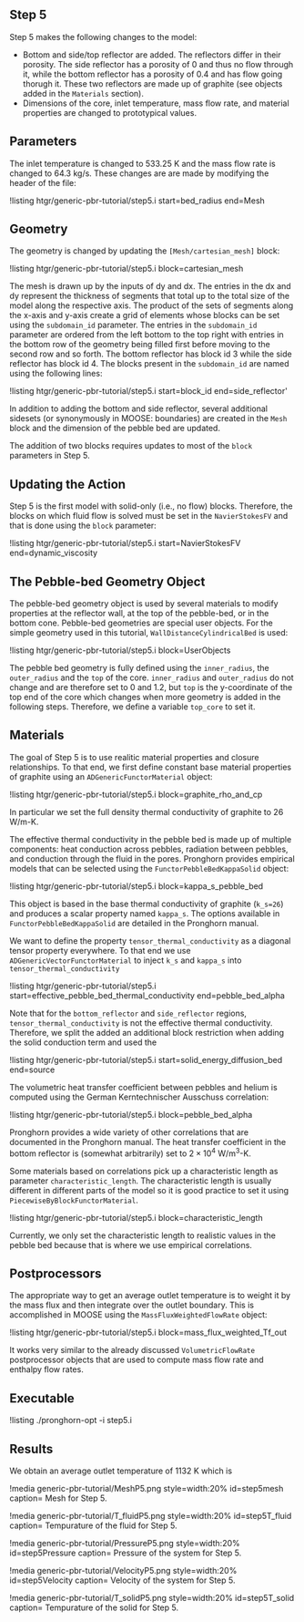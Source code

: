 ## Step 5

Step 5 makes the following changes to the model:

- Bottom and side/top reflector are added. The reflectors differ in their porosity. The side reflector has a porosity of 0 and thus no flow through it, while the bottom reflector has a porosity of 0.4 and has flow going thorugh it. These two reflectors are made up of graphite (see objects added in the `Materials` section).
- Dimensions of the core, inlet temperature, mass flow rate, and material properties are changed to prototypical values.

## Parameters

The inlet temperature is changed to $533.25$ K and the mass flow rate is changed to $64.3$ kg/s. These changes are are made by modifying the header of the file:

!listing htgr/generic-pbr-tutorial/step5.i start=bed_radius end=Mesh

## Geometry

The geometry is changed by updating the `[Mesh/cartesian_mesh]` block:

!listing htgr/generic-pbr-tutorial/step5.i block=cartesian_mesh

The mesh is drawn up by the inputs of dy and dx. The entries in the dx and dy represent the thickness of segments that total up to the total size of the model along the respective axis. The product of the sets of segments along the x-axis and y-axis create a grid of elements whose blocks can be set using the `subdomain_id` parameter. The entries in the `subdomain_id` parameter are ordered from the left bottom to the top right with 
entries in the bottom row of the geometry being filled first before moving to the second
row and so forth.
The bottom reflector has block id 3 while the side reflector has block id 4.
The blocks present in the `subdomain_id` are named using the following lines:

!listing htgr/generic-pbr-tutorial/step5.i start=block_id end=side_reflector'

In addition to adding the bottom and side reflector, several additional sidesets (or synonymously in MOOSE: boundaries) are created in the `Mesh` block and the dimension of the pebble bed are updated.

The addition of two blocks requires updates to most of the `block` parameters in Step 5.

## Updating the Action

Step 5 is the first model with solid-only (i.e., no flow) blocks. Therefore, the blocks on which fluid flow is solved must be set in the `NavierStokesFV` and that is done using the `block` parameter:

!listing htgr/generic-pbr-tutorial/step5.i start=NavierStokesFV end=dynamic_viscosity

## The Pebble-bed Geometry Object

The pebble-bed geometry object is used by several materials to modify properties at the
reflector wall, at the top of the pebble-bed, or in the bottom cone. 
Pebble-bed geometries are special user objects. 
For the simple geometry used in this tutorial, `WallDistanceCylindricalBed` is used:

!listing htgr/generic-pbr-tutorial/step5.i block=UserObjects

The pebble bed geometry is fully defined using the `inner_radius`, the `outer_radius` and the `top` of the core. `inner_radius` and `outer_radius` do not change and 
are therefore set to $0$ and $1.2$, but `top` is the y-coordinate of the top end
of the core which changes when more geometry is added in the following steps. Therefore,
we define a variable `top_core` to set it.

## Materials

The goal of Step 5 is to use realitic material properties and closure relationships.
To that end, we first define constant base material properties of graphite using an
`ADGenericFunctorMaterial` object:

!listing htgr/generic-pbr-tutorial/step5.i block=graphite_rho_and_cp

In particular we set the full density thermal conductivity of graphite to $26$ W/m-K.

The effective thermal conductivity in the pebble bed is made up of multiple
components: heat conduction across pebbles, radiation between pebbles, and conduction
through the fluid in the pores. Pronghorn provides empirical models that can be
selected using the `FunctorPebbleBedKappaSolid` object:

!listing htgr/generic-pbr-tutorial/step5.i block=kappa_s_pebble_bed

This object is based in the base thermal conductivity of graphite (`k_s=26`)
and produces a scalar property named `kappa_s`. The options available in
`FunctorPebbleBedKappaSolid` are detailed in the Pronghorn manual.

We want to define the property `tensor_thermal_conductivity` as a 
diagonal tensor property everywhere. To that end we use `ADGenericVectorFunctorMaterial` to inject `k_s` and `kappa_s` into `tensor_thermal_conductivity` 

!listing htgr/generic-pbr-tutorial/step5.i start=effective_pebble_bed_thermal_conductivity end=pebble_bed_alpha

Note that for the `bottom_reflector` and `side_reflector` regions, `tensor_thermal_conductivity` is not the effective thermal conductivity.
Therefore, we split the added an additional block restriction when adding the
solid conduction term and used the 

!listing htgr/generic-pbr-tutorial/step5.i start=solid_energy_diffusion_bed end=source

The volumetric heat transfer coefficient between pebbles and helium is computed
using the German Kerntechnischer Ausschuss correlation:

!listing htgr/generic-pbr-tutorial/step5.i block=pebble_bed_alpha

Pronghorn provides a wide variety of other correlations that are documented
in the Pronghorn manual.
The heat transfer coefficient in the bottom reflector is (somewhat arbitrarily)
set to $2 \times 10^4$ W/m$^3$-K.

Some materials based on correlations pick up a characteristic length as parameter `characteristic_length`. The characteristic length is usually different in different
parts of the model so it is good practice to set it using `PiecewiseByBlockFunctorMaterial`. 

!listing htgr/generic-pbr-tutorial/step5.i block=characteristic_length

Currently, we only set the characteristic length to realistic values in the pebble
bed because that is where we use empirical correlations.

## Postprocessors

The appropriate way to get an average outlet temperature is to weight it by the mass flux and then integrate over the outlet boundary. This is accomplished in MOOSE using the `MassFluxWeightedFlowRate` object:

!listing htgr/generic-pbr-tutorial/step5.i block=mass_flux_weighted_Tf_out

It works very similar to the already discussed `VolumetricFlowRate` postprocessor objects that are used to compute mass flow rate and enthalpy flow rates.

## Executable

!listing
./pronghorn-opt -i step5.i

## Results

We obtain an average outlet temperature of $1132$ K which is 

!media generic-pbr-tutorial/MeshP5.png
    style=width:20%
    id=step5mesh
    caption= Mesh for Step 5.

!media generic-pbr-tutorial/T_fluidP5.png
    style=width:20%
    id=step5T_fluid
    caption= Tempurature of the fluid for Step 5.
        
!media generic-pbr-tutorial/PressureP5.png
    style=width:20%
    id=step5Pressure
    caption= Pressure of the system for Step 5.

!media generic-pbr-tutorial/VelocityP5.png
    style=width:20%
    id=step5Velocity
    caption= Velocity of the system for Step 5.

!media generic-pbr-tutorial/T_solidP5.png
    style=width:20%
    id=step5T_solid
    caption= Tempurature of the solid for Step 5.    
 